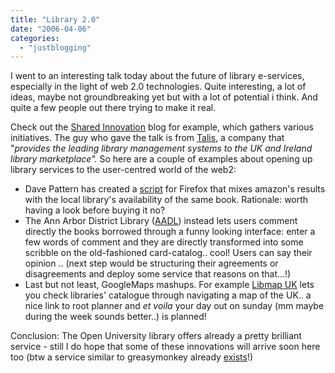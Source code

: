 ```yaml
---
title: "Library 2.0"
date: "2006-04-06"
categories: 
  - "justblogging"
---
```


I went to an interesting talk today about the future of library e-services, especially in the light of web 2.0 technologies. Quite interesting, a lot of ideas, maybe not groundbreaking yet but with a lot of potential i think. And quite a few people out there trying to make it real.

Check out the [Shared Innovation](http://www.talis.com/tdn/) blog for example, which gathers various initiatives. The guy who gave the talk is from [Talis](http://www.talis.com/home/), a company that "_provides the leading library management systems to the UK and Ireland library marketplace"._ So here are a couple of examples about opening up library services to the user-centred world of the web2:

- Dave Pattern has created a [script](http://www.daveyp.com/blog/index.php/archives/60/) for Firefox that mixes amazon's results with the local library's availability of the same book. Rationale: worth having a look before buying it no?
- The Ann Arbor District Library ([AADL](http://www.aadl.org/catalog)) instead lets users comment directly the books borrowed through a funny looking interface: enter a few words of comment and they are directly transformed into some scribble on the old-fashioned card-catalog.. cool! Users can say their opinion .. (next step would be structuring their agreements or disagreements and deploy some service that reasons on that...!)
- Last but not least, GoogleMaps mashups. For example [Libmap UK](http://www.talis.com/libmap/libmapuk2.html) lets you check libraries' catalogue through navigating a map of the UK.. a nice link to root planner and _et voila_ your day out on sunday (mm maybe during the week sounds better..) is planned!

Conclusion: The Open University library offers already a pretty brilliant service - still I do hope that some of these innovations will arrive soon here too (btw a service similar to greasymonkey already [exists](http://blogs.open.ac.uk/Maths/ajh59/006028.html)!)
